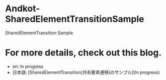 # Andkot-SharedElementTransitionSample
SharedElementTransition Sample

# For more details, check out this blog.
- en: In progress  
- 日本語: [SharedElementTransition(共有要素遷移)のサンプル](In progress)
